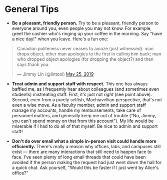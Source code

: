 # General Tips

+ **Be a pleasant, friendly person.**
Try to be a pleasant, friendly person to everyone around you, even people you may not know.
For example, greet the cashier who's ringing up your coffee in the morning.
Say "have a nice day!" when you leave. Here's a fun one:

<blockquote class="twitter-tweet"><p lang="en" dir="ltr">Canadian politeness never ceases to amaze (just witnessed): man drops object, other man apologies to the first in calling him back; man who dropped object apologies (for dropping the object?) and then says thank you.</p>&mdash; Jimmy Lin (@lintool) <a href="https://twitter.com/lintool/status/1132269286830018560?ref_src=twsrc%5Etfw">May 25, 2019</a></blockquote>

+ **Treat admin and support staff with respect.**
This one has always baffled me, as I frequently hear about colleagues (and sometimes even students) mistreating staff.
First, it's just not _right_ (see point above).
Second, even from a purely selfish, Machiavellian perspective, that's not even a wise move.
As a faculty member, admin and support staff manage my accounts, handle my rembursements, take care of personnel matters, and generally keep me out of trouble ("No, Jimmy, you can't spend money on that from this account").
My life would be miserable if I had to do all of that myself.
Be nice to admin and support staff!

+ **Don't do over email what a simple in-person visit could handle more efficiently.**
There's really a reason why offices, labs, and campuses still exist &mdash; there are many interactions that still need to happen face to face.
I've seen plenty of long email threads that could have been avoided if the person making the request had just went down the hall for a quick chat.
Ask yourself, "Would this be faster if I just went by Alice's office?"
